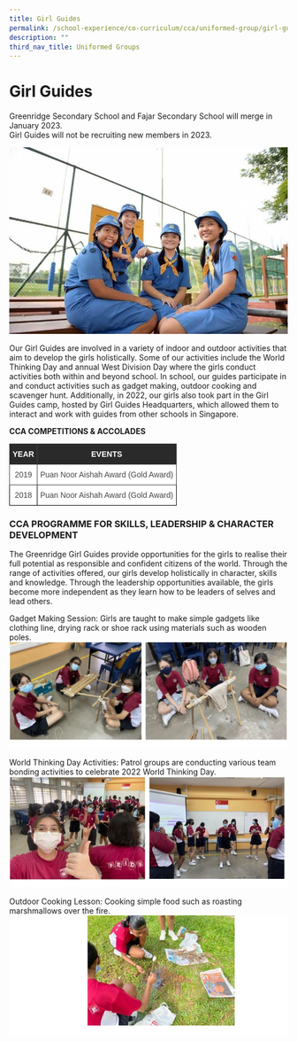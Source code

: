 ```yaml
---
title: Girl Guides
permalink: /school-experience/co-curriculum/cca/uniformed-group/girl-guides/
description: ""
third_nav_title: Uniformed Groups
---
```

# **Girl Guides**

Greenridge Secondary School and Fajar Secondary School will merge in January 2023.  
Girl Guides will not be recruiting new members in 2023.

![](/images/DSC_7917.jpg)

Our Girl Guides are involved in a variety of indoor and outdoor activities that aim to develop the girls holistically. Some of our activities include the World Thinking Day and annual West Division Day where the girls conduct activities both within and beyond school. In school, our guides participate in and conduct activities such as gadget making, outdoor cooking and scavenger hunt. Additionally, in 2022, our girls also took part in the Girl Guides camp, hosted by Girl Guides Headquarters, which allowed them to interact and work with guides from other schools in Singapore.  

**CCA COMPETITIONS & ACCOLADES**

<table style="border-collapse:collapse;border-spacing:0" class="tg"><thead><tr><th style="background-color:#2A2A2A;border-color:#444444;border-style:solid;border-width:1px;color:#FFF;font-family:Arial, sans-serif;font-size:14px;font-weight:bold;overflow:hidden;padding:10px 5px;text-align:center;vertical-align:top;word-break:normal">YEAR</th><th style="background-color:#2A2A2A;border-color:#444444;border-style:solid;border-width:1px;color:#FFF;font-family:Arial, sans-serif;font-size:14px;font-weight:bold;overflow:hidden;padding:10px 5px;text-align:center;vertical-align:top;word-break:normal">EVENTS</th></tr></thead><tbody><tr><td style="background-color:#FFF;border-color:#444444;border-style:solid;border-width:1px;color:#444;font-family:Arial, sans-serif;font-size:14px;overflow:hidden;padding:10px 5px;text-align:center;vertical-align:top;word-break:normal">2019</td><td style="background-color:#FFF;border-color:#444444;border-style:solid;border-width:1px;color:#444;font-family:Arial, sans-serif;font-size:14px;overflow:hidden;padding:10px 5px;text-align:center;vertical-align:top;word-break:normal">Puan Noor Aishah Award (Gold Award)</td></tr><tr><td style="background-color:#FFF;border-color:black;border-style:solid;border-width:1px;color:#444;font-family:Arial, sans-serif;font-size:14px;overflow:hidden;padding:10px 5px;text-align:center;vertical-align:top;word-break:normal">2018</td><td style="background-color:#FFF;border-color:black;border-style:solid;border-width:1px;color:#444;font-family:Arial, sans-serif;font-size:14px;overflow:hidden;padding:10px 5px;text-align:center;vertical-align:top;word-break:normal">Puan Noor Aishah Award (Gold Award)</td></tr></tbody></table>


### CCA PROGRAMME FOR SKILLS, LEADERSHIP & CHARACTER DEVELOPMENT

The Greenridge Girl Guides provide opportunities for the girls to realise their full potential as responsible and confident citizens of the world. Through the range of activities offered, our girls develop holistically in character, skills and knowledge. Through the leadership opportunities available, the girls become more independent as they learn how to be leaders of selves and lead others.

Gadget Making Session: Girls are taught to make simple gadgets like clothing line, drying rack or shoe rack using materials such as wooden poles.
![](/images/girlguides.jpg)

World Thinking Day Activities: Patrol groups are conducting various team bonding activities to celebrate 2022 World Thinking Day.
![](/images/girlguides1.jpg)

Outdoor Cooking Lesson: Cooking simple food such as roasting marshmallows over the fire.
![](/images/girlguides2.jpg)